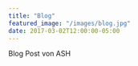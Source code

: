 ```yaml
---
title: "Blog"
featured_image: "/images/blog.jpg"
date: 2017-03-02T12:00:00-05:00
---
```


 Blog Post von ASH